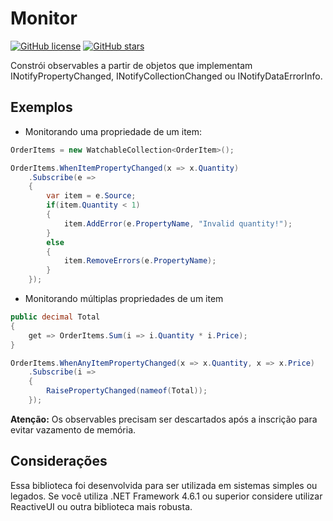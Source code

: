 # Monitor
[![GitHub license](https://img.shields.io/github/license/incognito201/Monitor)](https://github.com/incognito201/Monitor/blob/master/LICENSE)
[![GitHub stars](https://img.shields.io/github/stars/incognito201/Monitor)](https://github.com/incognito201/Monitor/stargazers)

Constrói observables a partir de objetos que implementam INotifyPropertyChanged, INotifyCollectionChanged ou INotifyDataErrorInfo.

## Exemplos

- Monitorando uma propriedade de um item:
```cs
OrderItems = new WatchableCollection<OrderItem>();

OrderItems.WhenItemPropertyChanged(x => x.Quantity)
    .Subscribe(e =>
    {
        var item = e.Source;
        if(item.Quantity < 1)
        {
            item.AddError(e.PropertyName, "Invalid quantity!");
        }
        else
        {
            item.RemoveErrors(e.PropertyName);
        }
    });
```

- Monitorando múltiplas propriedades de um item
```cs
public decimal Total
{
    get => OrderItems.Sum(i => i.Quantity * i.Price);
}
```
```cs
OrderItems.WhenAnyItemPropertyChanged(x => x.Quantity, x => x.Price)
    .Subscribe(i =>
    {
        RaisePropertyChanged(nameof(Total));
    });
```

**Atenção:** Os observables precisam ser descartados após a inscrição para evitar vazamento de memória.

## Considerações
Essa biblioteca foi desenvolvida para ser utilizada em sistemas simples ou legados. Se você utiliza .NET Framework 4.6.1 ou superior considere utilizar ReactiveUI ou outra biblioteca mais robusta.
